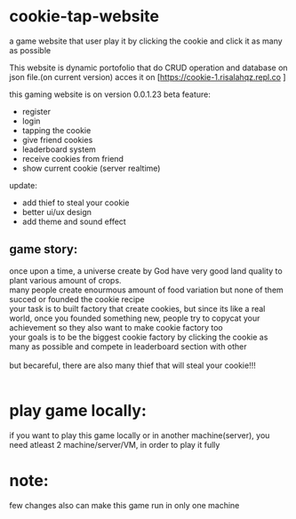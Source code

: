 # cookie-tap-website
a game website that user play it by clicking the cookie and click it as many as possible

This website is dynamic portofolio that do CRUD operation and database on json file.(on current version) 
acces it on [https://cookie-1.risalahqz.repl.co ]

this gaming website is on version 0.0.1.23 beta
feature: 
- register
- login
- tapping the cookie
- give friend cookies
- leaderboard system
- receive cookies from friend
- show current cookie (server realtime)
  

update:
- add thief to steal your cookie
- better ui/ux design
- add theme and sound effect



## game story:<br />
once upon a time, a universe create by God have very good land quality to plant various amount of crops. <br />many people create enourmous amount of food variation but none of them succed or founded the cookie recipe <br />
your task is to built factory that create cookies, but since its like a real world, once you founded something new, people try to copycat your achievement so they also want to make cookie factory too <br />
your goals is to be the biggest cookie factory by clicking the cookie as many as possible and compete in leaderboard section with other
<br /> <br />
but becareful, there are also many thief that will steal your cookie!!!
  <br /><br />

# play game locally:<br />
if you want to play this game locally or in another machine(server), you need atleast 2 machine/server/VM, in order to play it fully<br />
# note:
few changes also can make this game run in only one machine<br />

